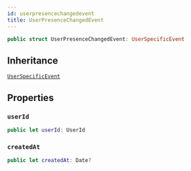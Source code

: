 ```yaml
---
id: userpresencechangedevent 
title: UserPresenceChangedEvent
--- 
```


``` swift
public struct UserPresenceChangedEvent: UserSpecificEvent 
```

## Inheritance

[`UserSpecificEvent`](UserSpecificEvent)

## Properties

### `userId`

``` swift
public let userId: UserId
```

### `createdAt`

``` swift
public let createdAt: Date?
```
